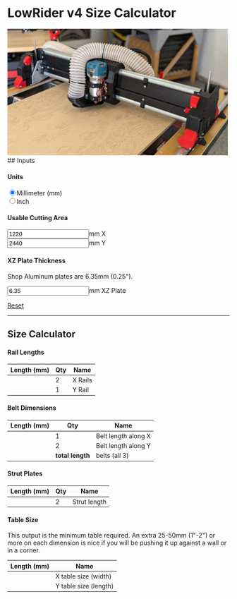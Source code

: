 <script src="https://code.jquery.com/jquery-1.9.1.min.js"></script>

# LowRider v4 Size Calculator

<div class="inline end" style="width: 500px">
   <img src="/../../img/lr4/lr4_simple.jpg" style="width: 500px">
</div>
## Inputs

#### Units
<input type="radio" onchange="to_mm()" name="units" value="mm" checked>Millimeter (mm)<br/>
<input type="radio" onchange="to_inch()" name="units" value="inches">Inch<br/>

#### Usable Cutting Area
<!-- These "value"s are going to be overwritten by the reset_work() function below. -->
<input class="calc" type="number" oninput="xwork_changed()" name="xwork" value="1220" size="6"><span class="units">mm</span> X<br/>
<input class="calc" type="number" oninput="ywork_changed()" name="ywork" value="2440" size="6"><span class="units">mm</span> Y<br/>

#### XZ Plate Thickness
Shop Aluminum plates are 6.35mm (0.25").

<input class="calc" type="number" oninput="xthickness_changed()" name="xzplate" value="6.35" size="6"><span class="units">mm</span> XZ Plate<br/>

<p><a  class="btn btn-default" href="javascript:reset_work()">Reset</a></p>

----

## Size Calculator

#### Rail Lengths
|Length (<span class="units">mm</span>)| Qty | Name |
|--------------------------------------|-----|------|
|<span name="xrails"     ></span>|2|X Rails|
|<span name="yrail"     ></span>|1|Y Rail|

#### Belt Dimensions
|Length (<span class="units">mm</span>)| Qty | Name |
|--------------------------------------|-----|------|
|<span name="xbelts"    ></span>|1|Belt length along X|
|<span name="ybelts"    ></span>|2|Belt length along Y|
|<span name="belt_total"></span>|**total length**| belts (all 3)|

#### Strut Plates
|Length (<span class="units">mm</span>)|Qty|Name|
|-------------------------------------|---|----|
|<span name="strut"     ></span>|2|Strut length|


#### Table Size

This output is the minimum table required. An extra 25-50mm (1"-2") or more on each dimension is nice if 
you will be pushing it up against a wall or in a corner.

|Length (<span class="units">mm</span>)| Name |
|--------------------------------------|------|
|<span name="xtable"></span>|X table size (width)|
|<span name="ytable"></span>|Y table size (length)|

<script src="../calculator.js">
  
</script>
